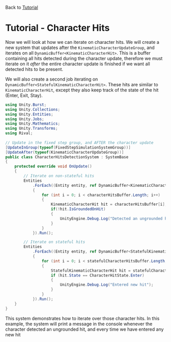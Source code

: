
Back to [Tutorial](../tutorial.md)

# Tutorial - Character Hits

Now we will look at how we can iterate on character hits. We will create a new system that updates after the `KinematicCharacterUpdateGroup`, and iterates on all `DynamicBuffer<KinematicCharacterHit>`. This is a buffer containing all hits detected during the character update, therefore we must iterate on it *after* the entire character update is finished if we want all detected hits to be present.

We will also create a second job iterating on `DynamicBuffer<StatefulKinematicCharacterHit>`. These hits are similar to `KinematicCharacterHit`, except they also keep track of the state of the hit (Enter, Exit, Stay).

```cs
using Unity.Burst;
using Unity.Collections;
using Unity.Entities;
using Unity.Jobs;
using Unity.Mathematics;
using Unity.Transforms;
using Rival;
 
// Update in the fixed step group, and AFTER the character update
[UpdateInGroup(typeof(FixedStepSimulationSystemGroup))]
[UpdateAfter(typeof(KinematicCharacterUpdateGroup))]
public class CharacterHitsDetectionSystem : SystemBase
{
    protected override void OnUpdate()
    {
        // Iterate on non-stateful hits
        Entities
            .ForEach((Entity entity, ref DynamicBuffer<KinematicCharacterHit> characterHitsBuffer) => 
            {
                for (int i = 0; i < characterHitsBuffer.Length; i++)
                {
                    KinematicCharacterHit hit = characterHitsBuffer[i];
                    if(!hit.IsGroundedOnHit)
                    {
                        UnityEngine.Debug.Log("Detected an ungrounded hit");
                    }
                }
            }).Run();

        // Iterate on stateful hits
        Entities
            .ForEach((Entity entity, ref DynamicBuffer<StatefulKinematicCharacterHit> statefulCharacterHitsBuffer) =>
            {
                for (int i = 0; i < statefulCharacterHitsBuffer.Length; i++)
                {
                    StatefulKinematicCharacterHit hit = statefulCharacterHitsBuffer[i];
                    if (hit.State == CharacterHitState.Enter)
                    {
                        UnityEngine.Debug.Log("Entered new hit");
                    }
                }
            }).Run();
    }
}
```

This system demonstrates how to iterate over those character hits. In this example, the system will print a message in the console whenever the character detected an ungrounded hit, and every time we have entered any new hit